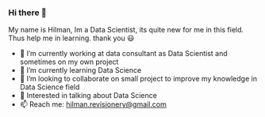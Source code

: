 ### Hi there 👋
My name is Hilman, Im a Data Scientist, its quite new for me in this field. Thus help me in learning. thank you 😃 
<!-- **hilmandei/hilmandei** is a ✨ _special_ ✨ repository because its `README.md` (this file) appears on your GitHub profile. -->
- 🔭 I’m currently working at data consultant as Data Scientist and sometimes on my own project 
- 🌱 I’m currently learning Data Science
- 👯 I’m looking to collaborate on small project to improve my knowledge in Data Science field
- 💬 Interested in talking about Data Science
- 📫 Reach me: hilman.revisionery@gmail.com

